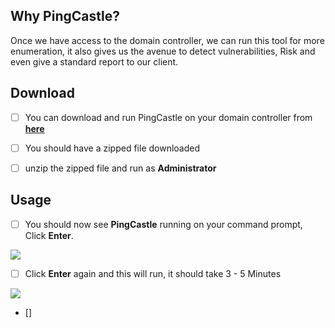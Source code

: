 ## **Why PingCastle?**

Once we have access to the domain controller, we can run this tool for more enumeration, it also gives us the avenue to detect vulnerabilities, Risk and even give a standard report to our client.



## **Download**

- [ ] You can download and run PingCastle on your domain controller from **[here](https://www.pingcastle.com/download/)**
- [ ] You should have a zipped file downloaded
- [ ] unzip the zipped file and run as **Administrator**


## **Usage**

- [ ] You should now see **PingCastle** running on your command prompt, Click **Enter**.


![](https://i.imgur.com/o3hWOXF.png)



- [ ] Click **Enter** again and this will run, it should take 3 - 5 Minutes

![](https://i.imgur.com/oagPsqw.png)


- []  